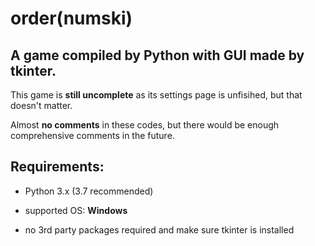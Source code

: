 # order(numski)

## A game compiled by Python with GUI made by tkinter.
  
This game is **still uncomplete** as its settings page is unfisihed, but that doesn't matter.

Almost **no comments** in these codes, but there would be enough comprehensive comments in the future.

## **Requirements**:

* Python 3.x (3.7 recommended)

* supported OS: **Windows**

* no 3rd party packages required and make sure tkinter is installed
